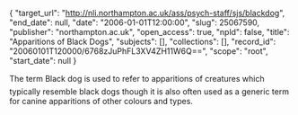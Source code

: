 {
  "target_url": "http://nli.northampton.ac.uk/ass/psych-staff/sjs/blackdog", 
  "end_date": null, 
  "date": "2006-01-01T12:00:00", 
  "slug": 25067590, 
  "publisher": "northampton.ac.uk", 
  "open_access": true, 
  "npld": false, 
  "title": "Apparitions of Black Dogs", 
  "subjects": [], 
  "collections": [], 
  "record_id": "20060101T120000/6768zJuPhFL3XV4ZH11W6Q==", 
  "scope": "root", 
  "start_date": null
}

The term Black dog is used to refer to apparitions of creatures which typically resemble black dogs though it is also often used as a generic term for canine apparitions of other colours and types. 